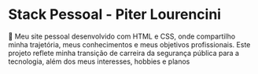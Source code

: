 # Stack Pessoal - Piter Lourencini

🚀 Meu site pessoal desenvolvido com HTML e CSS, onde compartilho minha trajetória, meus conhecimentos e meus objetivos profissionais. Este projeto reflete minha transição de carreira da segurança pública para a tecnologia, além dos meus interesses, hobbies e planos
